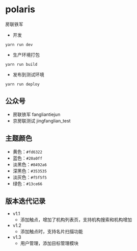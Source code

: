 # polaris

房联铁军

* 开发

```
yarn run dev
```

* 生产环境打包

```
yarn run build
```

* 发布到测试环境

```
yarn run deploy
```

## 公众号

* 房联铁军 fangliantiejun
* 京房联测试 jingfanglian_test

## 主题颜色

* 黄色：`#fd6322`
* 蓝色：`#20a0ff`
* 淡黑色：`#8492a6`
* 深黑色：`#353535`
* 淡灰色：`#f5f5f5`
* 绿色：`#13ce66`

## 版本迭代记录
- v1.1
  - 添加触点，增加了机构列表页，支持机构搜索和机构增加
- v1.2
  - 添加触点时，支持名片扫描功能
- v1.3
  - 用户管理，添加目标管理模块



